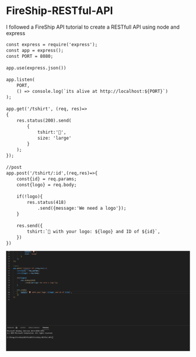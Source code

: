 # FireShip-RESTful-API
 I followed a FireShip API tutorial to create a RESTfull API using node and express 

```
const express = require('express');
const app = express();
const PORT = 8080;

app.use(express.json())

app.listen(
    PORT,
    () => console.log(`its alive at http://localhost:${PORT}`)
);

app.get('/tshirt', (req, res)=>
{
    res.status(200).send(
        {
            tshirt:'👕',
            size: 'large'
        }
    );
});

//post
app.post('/tshirt/:id',(req,res)=>{
    const{id} = req.params;
    const{logo} = req.body;

    if(!logo){
        res.status(418)
            .send({message:'We need a logo'});
    }

    res.send({
        tshirt:`👕 with your logo: ${logo} and ID of ${id}`,
    })
})
```

![Tux, the Linux mascot](https://github.com/vandor5676/FireShip-RESTful-API/blob/main/readmeMedia/RESTfullAPI.gif)
